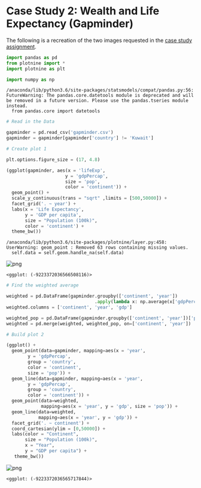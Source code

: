 
# Case Study 2: Wealth and Life Expectancy (Gapminder)

The following is a recreation of the two images requested in the [case study assignment](https://byuistats.github.io/M335/weekly_projects/cs02_details.html). 


```python
import pandas as pd
from plotnine import *
import plotnine as plt

import numpy as np
```

    /anaconda/lib/python3.6/site-packages/statsmodels/compat/pandas.py:56: FutureWarning: The pandas.core.datetools module is deprecated and will be removed in a future version. Please use the pandas.tseries module instead.
      from pandas.core import datetools



```python
# Read in the Data

gapminder = pd.read_csv('gapminder.csv')
gapminder = gapminder[gapminder['country'] != 'Kuwait']
```


```python
# Create plot 1

plt.options.figure_size = (17, 4.8)

(ggplot(gapminder, aes(x = 'lifeExp', 
                      y = 'gdpPercap', 
                      size = 'pop',
                      color = 'continent')) +
  geom_point() +
  scale_y_continuous(trans = "sqrt" ,limits = [500,50000]) +
  facet_grid('. ~ year') +
  labs(x = 'Life Expectancy',
       y = 'GDP per capita',
       size = "Population (100k)",
       color = 'continent') +
  theme_bw())
```

    /anaconda/lib/python3.6/site-packages/plotnine/layer.py:458: UserWarning: geom_point : Removed 63 rows containing missing values.
      self.data = self.geom.handle_na(self.data)



![png](output_3_1.png)





    <ggplot: (-9223372036566508116)>




```python
# Find the weighted average

weighted = pd.DataFrame(gapminder.groupby(['continent', 'year'])
                                 .apply(lambda x: np.average(x['gdpPercap'], weights=x['pop']))).reset_index()
weighted.columns = ['continent', 'year', 'gdp']

weighted_pop = pd.DataFrame(gapminder.groupby(['continent', 'year'])['pop'].sum()).reset_index()
weighted = pd.merge(weighted, weighted_pop, on=['continent', 'year'])

# Build plot 2

(ggplot() +
  geom_point(data=gapminder, mapping=aes(x = 'year',
        y = 'gdpPercap',
        group = 'country',
        color = 'continent',
        size = 'pop')) +
  geom_line(data=gapminder, mapping=aes(x = 'year',
        y = 'gdpPercap',
        group = 'country',
        color = 'continent')) +
  geom_point(data=weighted, 
             mapping=aes(x = 'year', y = 'gdp', size = 'pop')) +
  geom_line(data=weighted, 
            mapping=aes(x = 'year', y = 'gdp')) +
  facet_grid('. ~ continent') +
  coord_cartesian(ylim = [0,50000]) +
  labs(color = "Continent",
       size = "Population (100k)",
       x = "Year",
       y = "GDP per capita") +
   theme_bw())
```


![png](output_4_0.png)





    <ggplot: (-9223372036565717844)>


